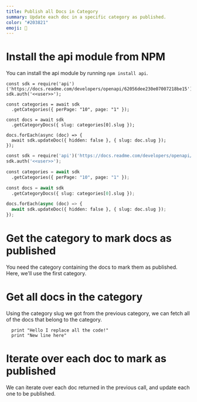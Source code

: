 ```yaml
---
title: Publish all Docs in Category
summary: Update each doc in a specific category as published.
color: "#203821"
emoji: 👾
---
```


# Install the api module from NPM

You can install the api module by running `npm install api`.

```Node
const sdk = require('api')('https://docs.readme.com/developers/openapi/62056dee230e07007218be15');
sdk.auth('<<user>>');

const categories = await sdk
  .getCategories({ perPage: "10", page: "1" });

const docs = await sdk
  .getCategoryDocs({ slug: categories[0].slug });

docs.forEach(async (doc) => {
  await sdk.updateDoc({ hidden: false }, { slug: doc.slug });
});
```

```Python
const sdk = require('api')('https://docs.readme.com/developers/openapi/62056dee230e07007218be15');
sdk.auth('<<user>>');

const categories = await sdk
  .getCategories({ perPage: "10", page: "1" });

const docs = await sdk
  .getCategoryDocs({ slug: categories[0].slug });

docs.forEach(async (doc) => {
  await sdk.updateDoc({ hidden: false }, { slug: doc.slug });
});
```

# Get the category to mark docs as published

You need the category containing the docs to mark them as published. Here, we'll use the first category.

<!-- Node[0-4,6] -->
<!-- Python[2-3,9] -->

# Get all docs in the category

Using the category slug we got from the previous category, we can fetch all of the docs that belong to the category.

```Python[1]
  print "Hello I replace all the code!"
  print "New line here"
```

# Iterate over each doc to mark as published

We can iterate over each doc returned in the previous call, and update each one to be published.

<!-- Python[2] -->
